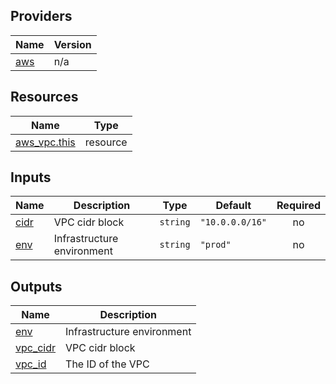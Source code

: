 <!-- BEGIN_TF_DOCS -->


## Providers

| Name | Version |
|------|---------|
| <a name="provider_aws"></a> [aws](#provider\_aws) | n/a |

## Resources

| Name | Type |
|------|------|
| [aws_vpc.this](https://registry.terraform.io/providers/hashicorp/aws/latest/docs/resources/vpc) | resource |

## Inputs

| Name | Description | Type | Default | Required |
|------|-------------|------|---------|:--------:|
| <a name="input_cidr"></a> [cidr](#input\_cidr) | VPC cidr block | `string` | `"10.0.0.0/16"` | no |
| <a name="input_env"></a> [env](#input\_env) | Infrastructure environment | `string` | `"prod"` | no |

## Outputs

| Name | Description |
|------|-------------|
| <a name="output_env"></a> [env](#output\_env) | Infrastructure environment |
| <a name="output_vpc_cidr"></a> [vpc\_cidr](#output\_vpc\_cidr) | VPC cidr block |
| <a name="output_vpc_id"></a> [vpc\_id](#output\_vpc\_id) | The ID of the VPC |
<!-- END_TF_DOCS -->